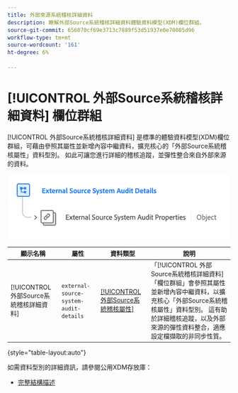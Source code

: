 ```yaml
---
title: 外部來源系統稽核詳細資料
description: 瞭解外部Source系統稽核詳細資料體驗資料模型(XDM)欄位群組。
source-git-commit: 656070cf69e3713c7889f53d51937e0e70085d96
workflow-type: tm+mt
source-wordcount: '161'
ht-degree: 6%

---
```


# [!UICONTROL 外部Source系統稽核詳細資料] 欄位群組

[!UICONTROL 外部Source系統稽核詳細資料] 是標準的體驗資料模型(XDM)欄位群組，可藉由參照其屬性並新增內容中繼資料，擴充核心的「外部Source系統稽核屬性」資料型別。 如此可讓您進行詳細的稽核追蹤，並彈性整合來自外部來源的資料。

![外部Source系統稽核詳細資料欄位群組的結構描述圖。](../../images/field-groups/shared/external-source-system-audit-details.png)

| 顯示名稱 | 屬性 | 資料類型 | 說明 |
| -------------------------------------------------| ---------------------------------------- | --------- | --- |
| [!UICONTROL 外部Source系統稽核詳細資料] | `external-source-system-audit-details` | [[!UICONTROL 外部Source系統稽核屬性]](../../data-types/external-source-system-audit-attributes.md) | 「[!UICONTROL 外部Source系統稽核詳細資料]「欄位群組」會參照其屬性並新增內容中繼資料，以擴充核心「外部Source系統稽核屬性」資料型別。 這有助於詳細稽核追蹤，以及外部來源的彈性資料整合，適應設定檔擷取的非同步性質。 |

{style="table-layout:auto"}

如需資料型別的詳細資訊，請參閱公用XDM存放庫：

* [完整結構描述](https://github.com/adobe/xdm/blob/master/docs/reference/fieldgroups/shared/external-source-system-audit-details.schema.json)